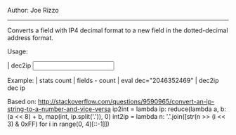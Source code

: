 Author: Joe Rizzo
********************

Converts a field with IP4 decimal format to a new field in the dotted-decimal address format.

Usage:
    <search containing field with decimal ip> | dec2ip <input field> <output field>

Example:
    | stats count | fields - count | eval dec="2046352469" | dec2ip dec ip

Based on:
    http://stackoverflow.com/questions/9590965/convert-an-ip-string-to-a-number-and-vice-versa
    ip2int = lambda ip: reduce(lambda a, b: (a << 8) + b, map(int, ip.split('.')), 0)
    int2ip = lambda n: '.'.join([str(n >> (i << 3) & 0xFF) for i in range(0, 4)[::-1]])
